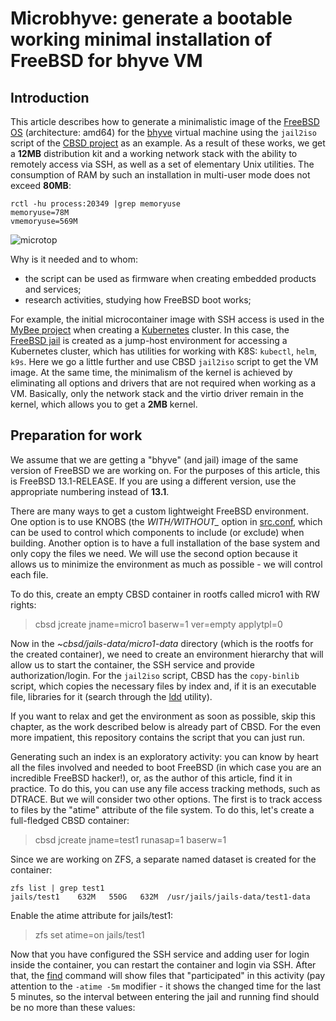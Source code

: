 # Microbhyve: generate a bootable working minimal installation of FreeBSD for bhyve VM

## Introduction

This article describes how to generate a minimalistic image of the [FreeBSD OS](https://www.freebsd.org) (architecture: amd64) for the [bhyve](https://en.wikipedia.org/wiki/Bhyve) virtual machine using the `jail2iso` script of the [CBSD project](https://github.com/cbsd/cbsd) as an example. As a result of these works, we get a **12MB** distribution kit and a working network stack with the ability to remotely access via SSH, as well as a set of elementary Unix utilities. The consumption of RAM by such an installation in multi-user mode does not exceed **80MB**:

```
rctl -hu process:20349 |grep memoryuse
memoryuse=78M
vmemoryuse=569M
```
![microtop](https://user-images.githubusercontent.com/926409/168559735-b07c9c92-afd9-4376-b841-dd8503a8804a.png)

Why is it needed and to whom:

- the script can be used as firmware when creating embedded products and services;
- research activities, studying how FreeBSD boot works;

For example, the initial microcontainer image with SSH access is used in the [MyBee project](https://github.com/myb-project/guide) when creating a [Kubernetes](https://kubernetes.io/) cluster. In this case, the [FreeBSD jail](https://docs.freebsd.org/en/books/handbook/jails/) is created as a jump-host environment for accessing a Kubernetes cluster, which has utilities for working with K8S: `kubectl`, `helm`, `k9s`. Here we go a little further and use CBSD `jail2iso` script to get the VM image. At the same time, the minimalism of the kernel is achieved by eliminating all options and drivers that are not required when working as a VM. Basically, only the network stack and the virtio driver remain in the kernel, which allows you to get a **2MB** kernel.

## Preparation for work

We assume that we are getting a "bhyve" (and jail) image of the same version of FreeBSD we are working on. For the purposes of this article, this is FreeBSD 13.1-RELEASE. If you are using a different version, use the appropriate numbering instead of **13.1**.

There are many ways to get a custom lightweight FreeBSD environment. One option is to use KNOBS (the *WITH/WITHOUT_* option in [src.conf](https://man.freebsd.org/src.conf/5), which can be used to control which components to include (or exclude) when building. Another option is to have a full installation of the base system and only copy the files we need. We will use the second option because it allows us to minimize the environment as much as possible - we will control each file.

To do this, create an empty CBSD container in rootfs called micro1 with RW rights:

> cbsd jcreate jname=micro1 baserw=1 ver=empty applytpl=0

Now in the *~cbsd/jails-data/micro1-data* directory (which is the rootfs for the created container), we need to create an environment hierarchy that will allow us to start the container, the SSH service and provide authorization/login. For the `jail2iso` script, CBSD has the `copy-binlib` script, which copies the necessary files by index and, if it is an executable file, libraries for it (search through the [ldd](https://man.freebsd.org/ldd/1) utility).

If you want to relax and get the environment as soon as possible, skip this chapter, as the work described below is already part of CBSD. For the even more impatient, this repository contains the script that you can just run.

Generating such an index is an exploratory activity: you can know by heart all the files involved and needed to boot FreeBSD (in which case you are an incredible FreeBSD hacker!), or, as the author of this article, find it in practice. To do this, you can use any file access tracking methods, such as DTRACE. But we will consider two other options. The first is to track access to files by the "atime" attribute of the file system. To do this, let's create a full-fledged CBSD container:

> cbsd jcreate jname=test1 runasap=1 baserw=1

Since we are working on ZFS, a separate named dataset is created for the container:

```
zfs list | grep test1
jails/test1    632M   550G   632M  /usr/jails/jails-data/test1-data
```

Enable the atime attribute for jails/test1:

> zfs set atime=on  jails/test1

Now that you have configured the SSH service and adding user for login inside the container, you can restart the container and login via SSH. After that, the [find](https://man.freebsd.org/find/1) command will show files that "participated" in this activity (pay attention to the `-atime -5m` modifier - it shows the changed time for the last 5 minutes, so the interval between entering the jail and running find should be no more than these values:
